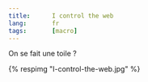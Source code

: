 ```yaml
--- 
title:      I control the web 
lang:       fr 
tags:       [macro]
---
```


On se fait une toile ?

{% respimg "I-control-the-web.jpg" %}
